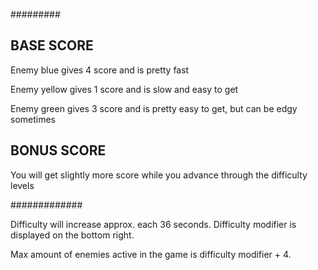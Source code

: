 #########

## BASE SCORE ##
Enemy blue gives 4 score and is pretty fast

Enemy yellow gives 1 score and is slow and easy to get

Enemy green gives 3 score and is pretty easy to get, but can be edgy sometimes

## BONUS SCORE ##
You will get slightly more score while you advance through the difficulty levels


#############

Difficulty will increase approx. each 36 seconds. Difficulty modifier is displayed on the bottom right.

Max amount of enemies active in the game is difficulty modifier + 4.

